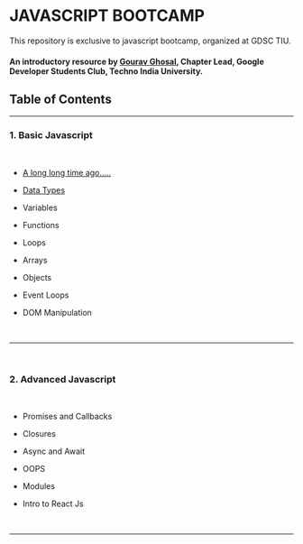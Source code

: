 # JAVASCRIPT BOOTCAMP
This repository is exclusive to javascript bootcamp, organized at GDSC TIU.
#### An introductory resource by [Gourav Ghosal](https://github.com/gourav221b), Chapter Lead, Google Developer Students Club, Techno India University.

## Table of Contents
---
### 1. Basic Javascript
<br />

   - [A long long time ago.....](Basic%20Javascript/01.DataType/LongTimeAgo.md)

   - [Data Types](Basic%20Javascript/01.DataType/01.DataType.md)
   - Variables
   - Functions
   - Loops
   - Arrays
   - Objects
   - Event Loops
   - DOM Manipulation  
   
<br />  

--- 
    
<br />


### 2. Advanced Javascript
<br />

  - Promises and Callbacks
  
  - Closures
  - Async and Await
  - OOPS
  - Modules
  - Intro to React Js
<br />

---

